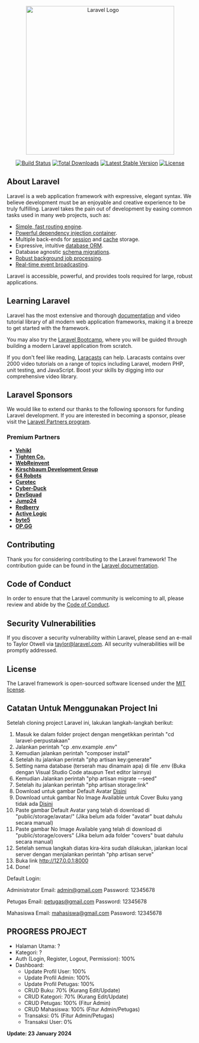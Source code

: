 <p align="center"><a href="https://laravel.com" target="_blank"><img src="https://raw.githubusercontent.com/laravel/art/master/logo-lockup/5%20SVG/2%20CMYK/1%20Full%20Color/laravel-logolockup-cmyk-red.svg" width="400" alt="Laravel Logo"></a></p>

<p align="center">
<a href="https://github.com/laravel/framework/actions"><img src="https://github.com/laravel/framework/workflows/tests/badge.svg" alt="Build Status"></a>
<a href="https://packagist.org/packages/laravel/framework"><img src="https://img.shields.io/packagist/dt/laravel/framework" alt="Total Downloads"></a>
<a href="https://packagist.org/packages/laravel/framework"><img src="https://img.shields.io/packagist/v/laravel/framework" alt="Latest Stable Version"></a>
<a href="https://packagist.org/packages/laravel/framework"><img src="https://img.shields.io/packagist/l/laravel/framework" alt="License"></a>
</p>

## About Laravel

Laravel is a web application framework with expressive, elegant syntax. We believe development must be an enjoyable and creative experience to be truly fulfilling. Laravel takes the pain out of development by easing common tasks used in many web projects, such as:

- [Simple, fast routing engine](https://laravel.com/docs/routing).
- [Powerful dependency injection container](https://laravel.com/docs/container).
- Multiple back-ends for [session](https://laravel.com/docs/session) and [cache](https://laravel.com/docs/cache) storage.
- Expressive, intuitive [database ORM](https://laravel.com/docs/eloquent).
- Database agnostic [schema migrations](https://laravel.com/docs/migrations).
- [Robust background job processing](https://laravel.com/docs/queues).
- [Real-time event broadcasting](https://laravel.com/docs/broadcasting).

Laravel is accessible, powerful, and provides tools required for large, robust applications.

## Learning Laravel

Laravel has the most extensive and thorough [documentation](https://laravel.com/docs) and video tutorial library of all modern web application frameworks, making it a breeze to get started with the framework.

You may also try the [Laravel Bootcamp](https://bootcamp.laravel.com), where you will be guided through building a modern Laravel application from scratch.

If you don't feel like reading, [Laracasts](https://laracasts.com) can help. Laracasts contains over 2000 video tutorials on a range of topics including Laravel, modern PHP, unit testing, and JavaScript. Boost your skills by digging into our comprehensive video library.

## Laravel Sponsors

We would like to extend our thanks to the following sponsors for funding Laravel development. If you are interested in becoming a sponsor, please visit the [Laravel Partners program](https://partners.laravel.com).

### Premium Partners

- **[Vehikl](https://vehikl.com/)**
- **[Tighten Co.](https://tighten.co)**
- **[WebReinvent](https://webreinvent.com/)**
- **[Kirschbaum Development Group](https://kirschbaumdevelopment.com)**
- **[64 Robots](https://64robots.com)**
- **[Curotec](https://www.curotec.com/services/technologies/laravel/)**
- **[Cyber-Duck](https://cyber-duck.co.uk)**
- **[DevSquad](https://devsquad.com/hire-laravel-developers)**
- **[Jump24](https://jump24.co.uk)**
- **[Redberry](https://redberry.international/laravel/)**
- **[Active Logic](https://activelogic.com)**
- **[byte5](https://byte5.de)**
- **[OP.GG](https://op.gg)**

## Contributing

Thank you for considering contributing to the Laravel framework! The contribution guide can be found in the [Laravel documentation](https://laravel.com/docs/contributions).

## Code of Conduct

In order to ensure that the Laravel community is welcoming to all, please review and abide by the [Code of Conduct](https://laravel.com/docs/contributions#code-of-conduct).

## Security Vulnerabilities

If you discover a security vulnerability within Laravel, please send an e-mail to Taylor Otwell via [taylor@laravel.com](mailto:taylor@laravel.com). All security vulnerabilities will be promptly addressed.

## License

The Laravel framework is open-sourced software licensed under the [MIT license](https://opensource.org/licenses/MIT).

## Catatan Untuk Menggunakan Project Ini
Setelah cloning project Laravel ini, lakukan langkah-langkah berikut:
1. Masuk ke dalam folder project dengan mengetikkan perintah "cd laravel-perpustakaan"
2. Jalankan perintah "cp .env.example .env"
3. Kemudian jalankan perintah "composer install"
4. Setelah itu jalankan perintah "php artisan key:generate"
5. Setting nama database (terserah mau dinamain apa) di file .env (Buka dengan Visual Studio Code ataupun Text editor lainnya)
6. Kemudian Jalankan perintah "php artisan migrate --seed"
7. Setelah itu jalankan perintah "php artisan storage:link"
8. Download untuk gambar Default Avatar [Disini](https://drive.google.com/file/d/15dyodlKak2tM-xqNZsi4nnw5q-grJGW1/view?usp=sharing)
9. Download untuk gambar No Image Available untuk Cover Buku yang tidak ada [Disini](https://drive.google.com/file/d/159-LuvvpjGDPGJol6IkhkS-hubLA_RpB/view?usp=sharing)
10. Paste gambar Default Avatar yang telah di download di "public/storage/avatar/" (Jika belum ada folder "avatar" buat dahulu secara manual)
11. Paste gambar No Image Available yang telah di download di "public/storage/covers" (Jika belum ada folder "covers" buat dahulu secara manual)
12. Setelah semua langkah diatas kira-kira sudah dilakukan, jalankan local server dengan menjalankan perintah "php artisan serve"
13. Buka link http://127.0.0.1:8000
14. Done!

Default Login:

Administrator
Email: admin@gmail.com
Password: 12345678

Petugas
Email: petugas@gmail.com
Password: 12345678

Mahasiswa
Email: mahasiswa@gmail.com
Password: 12345678

## PROGRESS PROJECT
- Halaman Utama: ?
- Kategori: ?
- Auth (Login, Register, Logout, Permission): 100%
- Dashboard:
	- Update Profil User: 100%
	- Update Profil Admin: 100%
	- Update Profil Petugas: 100%
	- CRUD Buku: 70% (Kurang Edit/Update)
	- CRUD Kategori: 70% (Kurang Edit/Update)
	- CRUD Petugas: 100% (Fitur Admin)
	- CRUD Mahasiswa: 100% (Fitur Admin/Petugas)
	- Transaksi: 0% (Fitur Admin/Petugas)
	- Transaksi User: 0%

**Update: 23 January 2024**